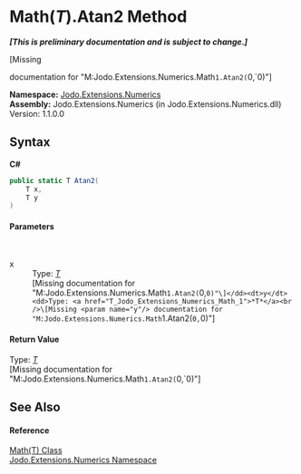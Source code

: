 # Math(*T*).Atan2 Method 
 _**\[This is preliminary documentation and is subject to change.\]**_

\[Missing <summary> documentation for "M:Jodo.Extensions.Numerics.Math`1.Atan2(`0,`0)"\]

**Namespace:**&nbsp;<a href="N_Jodo_Extensions_Numerics">Jodo.Extensions.Numerics</a><br />**Assembly:**&nbsp;Jodo.Extensions.Numerics (in Jodo.Extensions.Numerics.dll) Version: 1.1.0.0

## Syntax

**C#**<br />
``` C#
public static T Atan2(
	T x,
	T y
)
```


#### Parameters
&nbsp;<dl><dt>x</dt><dd>Type: <a href="T_Jodo_Extensions_Numerics_Math_1">*T*</a><br />\[Missing <param name="x"/> documentation for "M:Jodo.Extensions.Numerics.Math`1.Atan2(`0,`0)"\]</dd><dt>y</dt><dd>Type: <a href="T_Jodo_Extensions_Numerics_Math_1">*T*</a><br />\[Missing <param name="y"/> documentation for "M:Jodo.Extensions.Numerics.Math`1.Atan2(`0,`0)"\]</dd></dl>

#### Return Value
Type: <a href="T_Jodo_Extensions_Numerics_Math_1">*T*</a><br />\[Missing <returns> documentation for "M:Jodo.Extensions.Numerics.Math`1.Atan2(`0,`0)"\]

## See Also


#### Reference
<a href="T_Jodo_Extensions_Numerics_Math_1">Math(T) Class</a><br /><a href="N_Jodo_Extensions_Numerics">Jodo.Extensions.Numerics Namespace</a><br />
